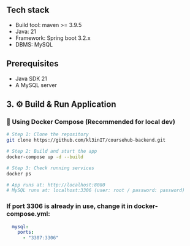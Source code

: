 ## Tech stack
* Build tool: maven >= 3.9.5
* Java: 21
* Framework: Spring boot 3.2.x
* DBMS: MySQL

## Prerequisites
* Java SDK 21
* A MySQL server

## 3. ⚙️ Build & Run Application

### 🔹 Using Docker Compose (Recommended for local dev)

```bash
# Step 1: Clone the repository
git clone https://github.com/kl3inIT/coursehub-backend.git

# Step 2: Build and start the app
docker-compose up -d --build

# Step 3: Check running services
docker ps

# App runs at: http://localhost:8080
# MySQL runs at: localhost:3306 (user: root / password: password)
```
### If port 3306 is already in use, change it in docker-compose.yml:
```yaml
  mysql:
    ports:
      - "3307:3306"
```